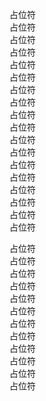 占位符<br />
占位符<br />占位符<br />
占位符<br />
占位符<br />占位符<br />
占位符<br />
占位符<br />
占位符<br />
占位符<br />
占位符<br />
占位符<br />
占位符<br />
占位符<br />
占位符<br />
占位符<br />
占位符<br />
占位符<br />

占位符<br />
占位符<br />
占位符<br />
占位符<br />
占位符<br />
占位符<br />
占位符<br />
占位符<br />
占位符<br />
占位符<br />
占位符<br />
占位符<br />
